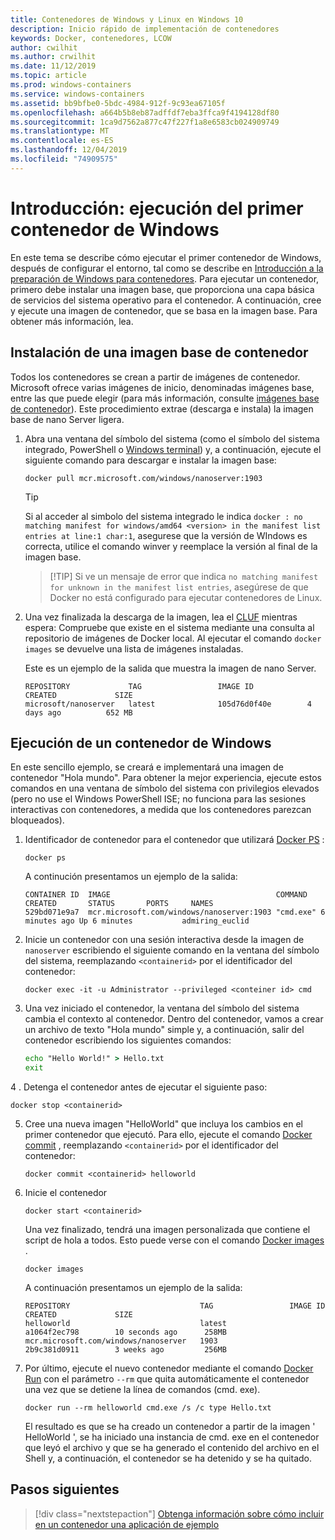 ```yaml
---
title: Contenedores de Windows y Linux en Windows 10
description: Inicio rápido de implementación de contenedores
keywords: Docker, contenedores, LCOW
author: cwilhit
ms.author: crwilhit
ms.date: 11/12/2019
ms.topic: article
ms.prod: windows-containers
ms.service: windows-containers
ms.assetid: bb9bfbe0-5bdc-4984-912f-9c93ea67105f
ms.openlocfilehash: a664b5b8eb87adffdf7eba3ffca9f4194128df80
ms.sourcegitcommit: 1ca9d7562a877c47f227f1a8e6583cb024909749
ms.translationtype: MT
ms.contentlocale: es-ES
ms.lasthandoff: 12/04/2019
ms.locfileid: "74909575"
---
```

# <a name="get-started-run-your-first-windows-container"></a>Introducción: ejecución del primer contenedor de Windows

En este tema se describe cómo ejecutar el primer contenedor de Windows, después de configurar el entorno, tal como se describe en [Introducción a la preparación de Windows para contenedores](./set-up-environment.md). Para ejecutar un contenedor, primero debe instalar una imagen base, que proporciona una capa básica de servicios del sistema operativo para el contenedor. A continuación, cree y ejecute una imagen de contenedor, que se basa en la imagen base. Para obtener más información, lea.

## <a name="install-a-container-base-image"></a>Instalación de una imagen base de contenedor

Todos los contenedores se crean a partir de imágenes de contenedor. Microsoft ofrece varias imágenes de inicio, denominadas imágenes base, entre las que puede elegir (para más información, consulte [imágenes base de contenedor](../manage-containers/container-base-images.md)). Este procedimiento extrae (descarga e instala) la imagen base de nano Server ligera.

1. Abra una ventana del símbolo del sistema (como el símbolo del sistema integrado, PowerShell o [Windows terminal](https://www.microsoft.com/p/windows-terminal-preview/9n0dx20hk701?activetab=pivot:overviewtab)) y, a continuación, ejecute el siguiente comando para descargar e instalar la imagen base:

   ```console
   docker pull mcr.microsoft.com/windows/nanoserver:1903
   ```
   > [!TIP]
   Si al acceder al simbolo del sistema integrado le indica `docker : no matching manifest for windows/amd64 <version> in the manifest list entries at line:1 char:1`, asegurese que la versión de WIndows es correcta, utilice el comando winver y reemplace la versión al final de la imagen base.
   >
   > [!TIP]
   > Si ve un mensaje de error que indica `no matching manifest for unknown in the manifest list entries`, asegúrese de que Docker no está configurado para ejecutar contenedores de Linux.

2. Una vez finalizada la descarga de la imagen, lea el [CLUF](../images-eula.md) mientras espera: Compruebe que existe en el sistema mediante una consulta al repositorio de imágenes de Docker local. Al ejecutar el comando `docker images` se devuelve una lista de imágenes instaladas.

   Este es un ejemplo de la salida que muestra la imagen de nano Server.

   ```console
   REPOSITORY             TAG                 IMAGE ID            CREATED             SIZE
   microsoft/nanoserver   latest              105d76d0f40e        4 days ago          652 MB
   ```

## <a name="run-a-windows-container"></a>Ejecución de un contenedor de Windows

En este sencillo ejemplo, se creará e implementará una imagen de contenedor "Hola mundo". Para obtener la mejor experiencia, ejecute estos comandos en una ventana de símbolo del sistema con privilegios elevados (pero no use el Windows PowerShell ISE; no funciona para las sesiones interactivas con contenedores, a medida que los contenedores parezcan bloqueados).

1. Identificador de contenedor para el contenedor que utilizará [Docker PS](https://docs.docker.com/engine/reference/commandline/ps/) :

   ```console
   docker ps
   ```
   A continución presentamos un ejemplo de la salida:
   ```console
   CONTAINER ID  IMAGE                                     COMMAND   CREATED       STATUS       PORTS     NAMES
   529bd071e9a7  mcr.microsoft.com/windows/nanoserver:1903 "cmd.exe" 6 minutes ago Up 6 minutes           admiring_euclid
   ``` 
   
2. Inicie un contenedor con una sesión interactiva desde la imagen de `nanoserver` escribiendo el siguiente comando en la ventana del símbolo del sistema, reemplazando `<containerid>` por el identificador del contenedor:

   ```console
   docker exec -it -u Administrator --privileged <conteiner id> cmd
   ```
   
3. Una vez iniciado el contenedor, la ventana del símbolo del sistema cambia el contexto al contenedor. Dentro del contenedor, vamos a crear un archivo de texto "Hola mundo" simple y, a continuación, salir del contenedor escribiendo los siguientes comandos:

   ```cmd
   echo "Hello World!" > Hello.txt
   exit
   ```   
4 . Detenga el contenedor antes de ejecutar el siguiente paso:

   ```console
   docker stop <containerid>
   ````
   
5. Cree una nueva imagen "HelloWorld" que incluya los cambios en el primer contenedor que ejecutó. Para ello, ejecute el comando [Docker commit](https://docs.docker.com/engine/reference/commandline/commit/) , reemplazando `<containerid>` por el identificador del contenedor:

   ```console
   docker commit <containerid> helloworld
   ```

6. Inicie el contenedor 

   ```console
   docker start <containerid>
   ````

   Una vez finalizado, tendrá una imagen personalizada que contiene el script de hola a todos. Esto puede verse con el comando [Docker images](https://docs.docker.com/engine/reference/commandline/images/) .

   ```console
   docker images
   ```

   A continuación presentamos un ejemplo de la salida:

   ```console
   REPOSITORY                             TAG                 IMAGE ID            CREATED             SIZE
   helloworld                             latest              a1064f2ec798        10 seconds ago      258MB
   mcr.microsoft.com/windows/nanoserver   1903                2b9c381d0911        3 weeks ago         256MB
   ```
   
7. Por último, ejecute el nuevo contenedor mediante el comando [Docker Run](https://docs.docker.com/engine/reference/commandline/run/) con el parámetro `--rm` que quita automáticamente el contenedor una vez que se detiene la línea de comandos (cmd. exe).

   ```console
   docker run --rm helloworld cmd.exe /s /c type Hello.txt
   ```

   El resultado es que se ha creado un contenedor a partir de la imagen ' HelloWorld ', se ha iniciado una instancia de cmd. exe en el contenedor que leyó el archivo y que se ha generado el contenido del archivo en el Shell y, a continuación, el contenedor se ha detenido y se ha quitado.

## <a name="next-steps"></a>Pasos siguientes

> [!div class="nextstepaction"]
> [Obtenga información sobre cómo incluir en un contenedor una aplicación de ejemplo](./building-sample-app.md)
